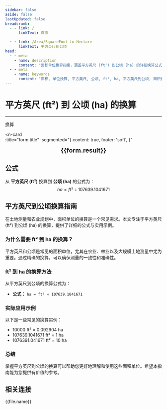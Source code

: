 ```yaml
---
sidebar: false
aside: false
lastUpdated: false
breadcrumb:
  - - link: /
      linkText: 首页

  - - link: /Area/SquareFoot-to-Hectare
      linkText: 平方英尺到公顷
head:
  - - meta
    - name: description
      content: "面积单位换算指南，涵盖平方英尺 (ft²) 到公顷 (ha) 的详细换算公式与说明。"
  - - meta
    - name: keywords
      content: "面积, 单位换算, 平方英尺, 公顷, ft², ha, 平方英尺到公顷, 面积换算指南, 平方英尺到公顷换算, ft²到ha换算, 平方英尺转公顷, 英尺平方到公顷, 平方英尺公顷换算器, ft²转ha, 平方英尺换算公顷, 英尺平方转公顷, 平方英尺到公顷转换, ft²公顷换算, 平方英尺公顷计算, 英尺平方公顷换算, 平方英尺转换公顷, ft²到公顷, 平方英尺公顷转换器, 英尺平方到公顷换算, 平方英尺公顷换算公式, ft²转换公顷, 平方英尺到公顷计算, 英尺平方转换公顷, 平方英尺公顷换算表, ft²公顷转换, 平方英尺转公顷计算, 英尺平方公顷转换, 平方英尺到公顷换算工具, ft²到公顷换算, 平方英尺公顷单位换算, 面积换算"
---
```

# 平方英尺 (ft²) 到 公顷 (ha) 的换算
---
<script setup>
import { onMounted, reactive, inject, ref } from 'vue'
import { NButton, NForm, NFormItem, NInput, NInputNumber, NSelect, NCard, useMessage,NGrid ,NGi } from 'naive-ui'
import { defineClientComponent } from 'vitepress'
import { Area } from '../../files';
const seoKey = [
  '平方英尺到公顷换算',
  'ft²到ha换算',
  '平方英尺转公顷',
  '英尺平方到公顷',
  '平方英尺公顷换算器',
  'ft²转ha',
  '平方英尺换算公顷',
  '英尺平方转公顷',
  '平方英尺到公顷转换',
  'ft²公顷换算',
  '平方英尺公顷计算',
  '英尺平方公顷换算',
  '平方英尺转换公顷',
  'ft²到公顷',
  '平方英尺公顷转换器',
  '英尺平方到公顷换算',
  '平方英尺公顷换算公式',
  'ft²转换公顷',
  '平方英尺到公顷计算',
  '英尺平方转换公顷',
  '平方英尺公顷换算表',
  'ft²公顷转换',
  '平方英尺转公顷计算',
  '英尺平方公顷转换',
  '平方英尺到公顷换算工具',
  'ft²到公顷换算',
  '平方英尺公顷单位换算',
  '面积换算'
]
const convert = inject('convert')

const form = reactive({
  number: null,
  result: '',
  title: '平方英尺 (ft²) 到 公顷 (ha) 的换算',
})

const convertHandler = () => {
  if (form.number !== null && !isNaN(form.number)) {
    const convertedValue = parseFloat(form.number) / 107639.1041671
    form.result = `${form.number}ft² = ${convertedValue.toFixed(6)}ha`
  } else {
    form.result = '请输入有效的数值。'
  }
}
</script>

<n-form size="large" :model="form">
  <n-form-item label="平方英尺 (ft²)">
    <n-input-number v-model:value="form.number" placeholder="输入平方英尺" style="width: 100%" />
  </n-form-item>
  <n-form-item>
    <n-button type="info" @click="convertHandler" block>换算</n-button>
  </n-form-item>
</n-form>

<n-card  
  :title="form.title"
  :segmented="{
    content: true,
    footer: 'soft',
  }"
>
  <div  style="text-align:center;font-size:20px;">
    <strong>{{form.result}}</strong>
  </div>
    <template #footer>
    <div>
      <span v-for="item of seoKey">{{item}}，</span>
    </div>
  </template>
</n-card>

## 公式

从 **平方英尺 (ft²)** 换算到 **公顷 (ha)** 的公式为：
$$ ha = ft² \div 107639.1041671 $$

## 平方英尺到公顷换算指南

在土地测量和农业规划中，面积单位的换算是一个常见需求。本文专注于平方英尺 (ft²) 到公顷 (ha) 的换算，提供了详细的公式与实用示例。

### 为什么需要 ft² 到 ha 的换算？

平方英尺和公顷是常见的面积单位，尤其在农业、林业以及大规模土地测量中尤为重要。通过精确的换算，可以确保测量的一致性和准确性。

### ft² 到 ha 的换算方法

从平方英尺到公顷的换算公式为：

- **公式：** `ha = ft² ÷ 107639.1041671`

### 实际应用示例

以下是一些常见的换算实例：

- 10000 ft² = 0.092904 ha
- 107639.1041671 ft² = 1 ha
- 1076391.041671 ft² = 10 ha

### 总结

掌握平方英尺到公顷的换算可以帮助您更好地理解和使用这些面积单位。希望本指南能为您提供有价值的参考。

## 相关连接
<n-grid x-gap="12" :cols="2">
  <n-gi v-for="(file, index) in Area" :key="index">
    <n-button
      text
      tag="a"
      :href="file.path"
      type="info"
    >
      {{file.name}}
    </n-button>
  </n-gi>
</n-grid>